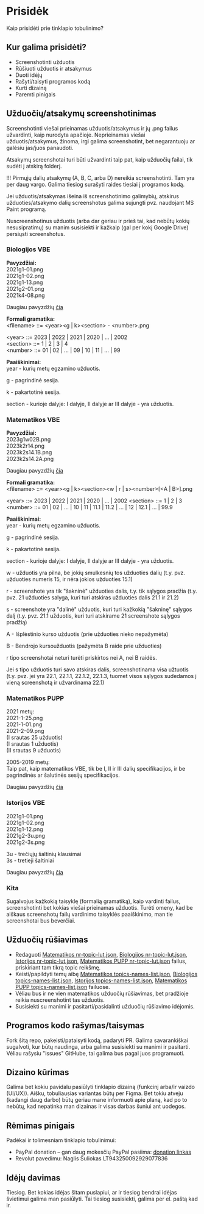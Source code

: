 # Prisidėk

Kaip prisidėti prie tinklapio tobulinimo?

## Kur galima prisidėti?

- Screenshotinti užduotis
- Rūšiuoti užduotis ir atsakymus
- Duoti idėjų
- Rašyti/taisyti programos kodą
- Kurti dizainą
- Paremti pinigais

## Užduočių/atsakymų screenshotinimas

Screenshotinti viešai prieinamas užduotis/atsakymus ir jų .png failus užvardinti, kaip nurodyta apačioje. Neprieinamas viešai užduotis/atsakymus, žinoma, irgi galima screenshotint, bet negarantuoju ar galėsiu jas/juos panaudoti.

Atsakymų screenshotai turi būti užvardinti taip pat, kaip užduočių failai, tik sudėti į atskirą folderį.

!!! Pirmųjų dalių atsakymų (A, B, C, arba D) nereikia screenshotinti. Tam yra per daug vargo. Galima tiesiog surašyti raides tiesiai į programos kodą.

Jei užduotis/atsakymas išeina iš screenshotinimo galimybių, atskirus užduoties/atsakymo dalių screenshotus galima sujungti pvz. naudojant MS Paint programą.

Nuscreenshotinus užduotis (arba dar geriau ir prieš tai, kad nebūtų kokių nesusipratimų) su manim susisiekti ir kažkaip (gal per kokį Google Drive) persiųsti screenshotus.

### Biologijos VBE

**Pavyzdžiai:**  
2021g1-01.png  
2021g1-02.png  
2021g1-13.png  
2021g2-01.png  
2021k4-08.png

Daugiau pavyzdžių [čia](https://github.com/vbesort/vbesort.github.io/tree/gh-pages/bio-problems)

**Formali gramatika:**  
\<filename> ::= \<year>\<g | k>\<section> - \<number>.png

\<year> ::= 2023 | 2022 | 2021 | 2020 | ... | 2002  
\<section> ::= 1 | 2 | 3 | 4  
\<number> ::= 01 | 02 | ... | 09 | 10 | 11 | ... | 99

**Paaiškinimai:**  
year - kurių metų egzamino užduotis.

g - pagrindinė sesija.

k - pakartotinė sesija.

section - kurioje dalyje: I dalyje, II dalyje ar III dalyje - yra užduotis.

### Matematikos VBE

**Pavyzdžiai:**  
2023g1w02B.png  
2023k2r14.png  
2023k2s14.1B.png  
2023k2s14.2A.png

Daugiau pavyzdžių [čia](https://github.com/vbesort/vbesort.github.io/tree/gh-pages/math-problems)

**Formali gramatika:**  
\<filename> ::= \<year>\<g | k>\<section>\<w | r | s>\<number>[\<A | B>].png

\<year> ::= 2023 | 2022 | 2021 | 2020 | ... | 2002
\<section> ::= 1 | 2 | 3  
\<number> ::= 01 | 02 | ... | 10 | 11 | 11.1 | 11.2 | ... | 12 | 12.1 | ... | 99.9

**Paaiškinimai:**  
year - kurių metų egzamino užduotis.

g - pagrindinė sesija.

k - pakartotinė sesija.

section - kurioje dalyje: I dalyje, II dalyje ar III dalyje - yra užduotis.

w - užduotis yra pilna, be jokių smulkesnių tos užduoties dalių (t.y. pvz. užduoties numeris 15, ir nėra jokios užduoties 15.1)

r - screenshote yra tik "šakninė" užduoties dalis, t.y. tik sąlygos pradžia (t.y. pvz. 21 užduoties salyga, kuri turi atskiras užduoties dalis 21.1 ir 21.2)

s - screenshote yra "dalinė" užduotis, kuri turi kažkokią "šakninę" sąlygos dalį (t.y. pvz. 21.1 užduotis, kuri turi atskirame 21 screenshote sąlygos pradžią)

A - Išplėstinio kurso užduotis (prie užduoties nieko nepažymėta)

B - Bendrojo kursoužduotis (pažymėta B raide prie užduoties)

r tipo screenshotai neturi turėti priskirtos nei A, nei B raidės.

Jei s tipo užduotis turi savo atskiras dalis, screenshotinama visa užtuotis (t.y. pvz. jei yra 22.1, 22.1.1, 22.1.2, 22.1.3, tuomet visos sąlygos sudedamos į vieną screenshotą ir užvardinama 22.1)

### Matematikos PUPP

2021 metų:  
2021-1-25.png  
2021-1-01.png  
2021-2-09.png  
(I srautas 25 užduotis)  
(I srautas 1 užduotis)  
(II srautas 9 užduotis)

2005-2019 metų:  
Taip pat, kaip matematikos VBE, tik be I, II ir III dalių specifikacijos, ir be pagrindinės ar šalutinės sesijų specifikacijos.

Daugiau pavyzdžių [čia](https://github.com/vbesort/vbesort.github.io/tree/gh-pages/pupp-problems)

### Istorijos VBE

2021g1-01.png  
2021g1-02.png  
2021g1-12.png  
2021g2-3u.png  
2021g2-3s.png

3u - trečiųjų šaltinių klausimai  
3s - tretieji šaltiniai

Daugiau pavyzdžių [čia](https://github.com/vbesort/vbesort.github.io/tree/gh-pages/hist-problems)

### Kita

Sugalvojus kažkokią taisyklę (formalią gramatiką), kaip vardinti failus, screenshotinti bet kokias viešai prieinamas užduotis. Turėti omeny, kad be aiškaus screenshotų failų vardinimo taisyklės paaiškinimo, man tie screenshotai bus beverčiai.

## Užduočių rūšiavimas

- Redaguoti [Matematikos nr-topic-lut.json](./src/MainPage/MathTab/data/nr-topic-lut.json), [Biologijos nr-topic-lut.json](./src/MainPage/BioTab/data/nr-topic-lut.json), [Istorijos nr-topic-lut.json](./src/MainPage/HistTab/data/nr-topic-lut.json), [Matematikos PUPP nr-topic-lut.json](./src/MainPage/PuppTab/data/nr-topic-lut.json) failus, priskiriant tam tikrą topic reikšmę.
- Keisti/papildyti temų aibę [Matematikos topics-names-list.json](./src/MainPage/MathTab/data/topics-names-list.json), [Biologijos topics-names-list.json](./src/MainPage/BioTab/data/topics-names-list.json), [Istorijos topics-names-list.json](./src/MainPage/HistTab/data/topics-names-list.json), [Matematikos PUPP topics-names-list.json](./src/MainPage/PuppTab/data/topics-names-list.json) failuose.
- Vėliau bus ir ne vien matematikos užduočių rūšiavimas, bet pradžioje reikia nuscreenshotint tas užduotis.
- Susisiekti su manimi ir pasitarti/pasidalinti užduočių rūšiavimo idėjomis.

## Programos kodo rašymas/taisymas

Fork šitą repo, pakeisti/pataisyti kodą, padaryti PR. Galima savarankiškai sugalvoti, kur būtų naudinga, arba galima susisiekti su manimi ir pasitarti. Vėliau rašysiu "issues" GitHube, tai galima bus pagal juos programuoti.

## Dizaino kūrimas

Galima bet kokiu pavidalu pasiūlyti tinklapio dizainą (funkcinį arba/ir vaizdo (UI/UX)). Aišku, tobuliausias variantas būtų per Figma. Bet tokiu atveju (kadangi daug darbo) būtų geriau mane informuoti apie planą, kad po to nebūtų, kad nepatinka man dizainas ir visas darbas šuniui ant uodegos.

## Rėmimas pinigais

Padėkai ir tolimesniam tinklapio tobulinimui:

- PayPal donation – gan daug mokesčių PayPal pasiima: [donation linkas](https://www.paypal.com/donate/?hosted_button_id=86R4K9Y6BLSXA)
- Revolut pavedimu: Naglis Šuliokas LT943250092929077836

## Idėjų davimas

Tiesiog. Bet kokias idėjas šitam puslapiui, ar ir tiesiog bendrai idėjas švietimui galima man pasiūlyti. Tai tiesiog susisiekti, galima per el. paštą kad ir.
